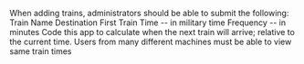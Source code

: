 When adding trains, administrators should be able to submit the following:
Train Name
Destination 
First Train Time -- in military time
Frequency -- in minutes
Code this app to calculate when the next train will arrive; relative to the current time.
Users from many different machines must be able to view same train times
